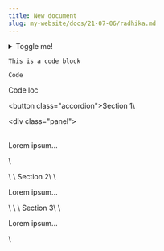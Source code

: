 ```yaml
---
title: New document
slug: my-website/docs/21-07-06/radhika.md
---
```

<details>\
<summary>Toggle me!</summary>\
<div>\
<div>This is the detailed content</div>\
<br/>\
<details>\
<summary>\
Nested toggle! Some surprise inside...\
</summary>\
<div>\
😲😲😲😲😲\
</div>\
</details>\
</div>\
</details>

```asp
This is a code block
```

`Code`

Code loc

<button class="accordion">Section 1</button>\

<div class="panel">\
  <p>Lorem ipsum...</p>\
</div>\
\
<button class="accordion">Section 2</button>\
<div class="panel">\
  <p>Lorem ipsum...</p>\
</div>\
\
<button class="accordion">Section 3</button>\
<div class="panel">\
  <p>Lorem ipsum...</p>\
</div>